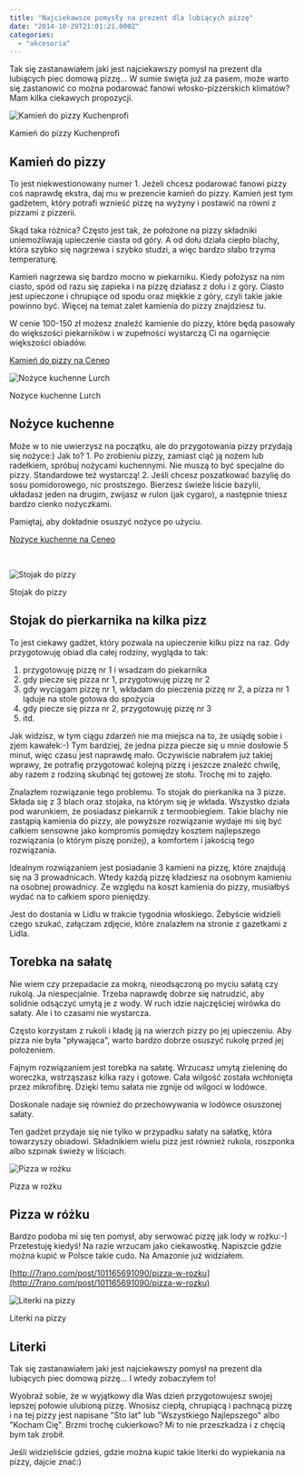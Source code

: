 ```yaml
---
title: "Najciekawsze pomysły na prezent dla lubiących pizzę"
date: "2014-10-29T21:01:21.000Z"
categories: 
  - "akcesoria"
---
```


Tak się zastanawiałem jaki jest najciekawszy pomysł na prezent dla lubiących piec domową pizzę… W sumie święta już za pasem, może warto się zastanowić co można podarować fanowi włosko-pizzerskich klimatów? Mam kilka ciekawych propozycji.

![Kamień do pizzy Kuchenprofi](./images/kamien-do-pizzy-kuchenprofi-300x300.jpg)

Kamień do pizzy Kuchenprofi

## Kamień do pizzy

To jest niekwestionowany numer 1. Jeżeli chcesz podarować fanowi pizzy coś naprawdę ekstra, daj mu w prezencie kamień do pizzy. Kamień jest tym gadżetem, który potrafi wznieść pizzę na wyżyny i postawić na równi z pizzami z pizzerii.

Skąd taka różnica? Często jest tak, że położone na pizzy składniki uniemożliwają upieczenie ciasta od góry. A od dołu działa ciepło blachy, która szybko się nagrzewa i szybko studzi, a więc bardzo słabo trzyma temperaturę.

Kamień nagrzewa się bardzo mocno w piekarniku. Kiedy położysz na nim ciasto, spód od razu się zapieka i na pizzę działasz z dołu i z góry. Ciasto jest upieczone i chrupiące od spodu oraz miękkie z góry, czyli takie jakie powinno być. Więcej na temat zalet kamienia do pizzy znajdziesz tu.

W cenie 100-150 zł możesz znaleźć kamienie do pizzy, które będą pasowały do większości piekarników i w zupełności wystarczą Ci na ogarnięcie większości obiadów.

[Kamień do pizzy na Ceneo](http://www.ceneo.pl/12797711#cid=7705&pid=5958)

![Nożyce kuchenne Lurch](./images/i-lurch-nozyce-kuchenne-uniwersalne-lu-00010019-158x300.jpg)

Nożyce kuchenne Lurch

## Nożyce kuchenne

Może w to nie uwierzysz na początku, ale do przygotowania pizzy przydają się nożyce:) Jak to? 1. Po zrobieniu pizzy, zamiast ciąć ją nożem lub radełkiem, spróbuj nożycami kuchennymi. Nie muszą to być specjalne do pizzy. Standardowe też wystarczą! 2. Jeśli chcesz poszatkować bazylię do sosu pomidorowego, nic prostszego. Bierzesz świeże liście bazylii, układasz jeden na drugim, zwijasz w rulon (jak cygaro), a następnie tniesz bardzo cienko nożyczkami.

Pamiętaj, aby dokładnie osuszyć nożyce po użyciu.

[Nożyce kuchenne na Ceneo](http://www.ceneo.pl/10982390#cid=7705&pid=5958)

 

![Stojak do pizzy](./images/stojak-do-pizzy-300x201.jpg)

Stojak do pizzy

## Stojak do pierkarnika na kilka pizz

To jest ciekawy gadżet, który pozwala na upieczenie kilku pizz na raz. Gdy przygotowuję obiad dla całej rodziny, wygląda to tak:

1. przygotowuję pizzę nr 1 i wsadzam do piekarnika
2. gdy piecze się pizza nr 1, przygotowuję pizzę nr 2
3. gdy wyciągam pizzę nr 1, wkładam do pieczenia pizzę nr 2, a pizza nr 1 ląduje na stole gotowa do spożycia
4. gdy piecze się pizza nr 2, przygotowuję pizzę nr 3
5. itd.

Jak widzisz, w tym ciągu zdarzeń nie ma miejsca na to, że usiądę sobie i zjem kawałek:-) Tym bardziej, że jedna pizza piecze się u mnie dosłowie 5 minut, więc czasu jest naprawdę mało. Oczywiście nabrałem już takiej wprawy, że potrafię przygotować kolejną pizzę i jeszcze znaleźć chwilę, aby razem z rodziną skubnąć tej gotowej ze stołu. Trochę mi to zajęło.

Znalazłem rozwiązanie tego problemu. To stojak do pierkanika na 3 pizze. Składa się z 3 blach oraz stojaka, na którym się je wkłada. Wszystko działa pod warunkiem, że posiadasz piekarnik z termoobiegiem. Takie blachy nie zastąpią kamienia do pizzy, ale powyższe rozwiązanie wydaje mi się być całkiem sensowne jako kompromis pomiędzy kosztem najlepszego rozwiązania (o którym piszę poniżej), a komfortem i jakością tego rozwiązania.

Idealnym rozwiązaniem jest posiadanie 3 kamieni na pizzę, które znajdują się na 3 prowadnicach. Wtedy każdą pizzę kładziesz na osobnym kamieniu na osobnej prowadnicy. Ze względu na koszt kamienia do pizzy, musiałbyś wydać na to całkiem sporo pieniędzy.

Jest do dostania w Lidlu w trakcie tygodnia włoskiego. Żebyście widzieli czego szukać, załączam zdjęcie, które znalazłem na stronie z gazetkami z Lidla.

## Torebka na sałatę

Nie wiem czy przepadacie za mokrą, nieodsączoną po myciu sałatą czy rukolą. Ja niespecjalnie. Trzeba naprawdę dobrze się natrudzić, aby solidnie odsączyć umytą je z wody. W ruch idzie najczęściej wirówka do sałaty. Ale i to czasami nie wystarcza.

Często korzystam z rukoli i kładę ją na wierzch pizzy po jej upieczeniu. Aby pizza nie była "pływająca", warto bardzo dobrze osuszyć rukolę przed jej położeniem.

Fajnym rozwiązaniem jest torebka na sałatę. Wrzucasz umytą zieleninę do woreczka, wstrząszasz kilka razy i gotowe. Cała wilgość została wchłonięta przez mikrofibrę. Dzięki temu sałata nie zgnije od wilgoci w lodówce.

Doskonale nadaje się również do przechowywania w lodówce osuszonej sałaty.

Ten gadżet przydaje się nie tylko w przypadku sałaty na sałatkę, która towarzyszy obiadowi. Składnikiem wielu pizz jest również rukola, roszponka albo szpinak świeży w liściach.

![Pizza w rożku](./images/pizza-rozek-300x180.jpg)

Pizza w rożku

## Pizza w różku

Bardzo podoba mi się ten pomysł, aby serwować pizzę jak lody w rożku:-) Przetestuję kiedyś! Na razie wrzucam jako ciekawostkę. Napiszcie gdzie można kupić w Polsce takie cudo. Na Amazonie już widziałem.

[http://7rano.com/post/101165691090/pizza-w-rozku](http://7rano.com/post/101165691090/pizza-w-rozku)

![Literki na pizzy](./images/pizza-pomysl-na-prezent-300x201.jpg)

Literki na pizzy

## Literki

Tak się zastanawiałem jaki jest najciekawszy pomysł na prezent dla lubiących piec domową pizzę… I wtedy zobaczyłem to!

Wyobraź sobie, że w wyjątkowy dla Was dzień przygotowujesz swojej lepszej połowie ulubioną pizzę. Wnosisz ciepłą, chrupiącą i pachnącą pizzę i na tej pizzy jest napisane "Sto lat" lub "Wszystkiego Najlepszego" albo "Kocham Cię". Brzmi trochę cukierkowo? Mi to nie przeszkadza i z chęcią bym tak zrobił.

Jeśli widzieliście gdzieś, gdzie można kupić takie literki do wypiekania na pizzy, dajcie znać:)
